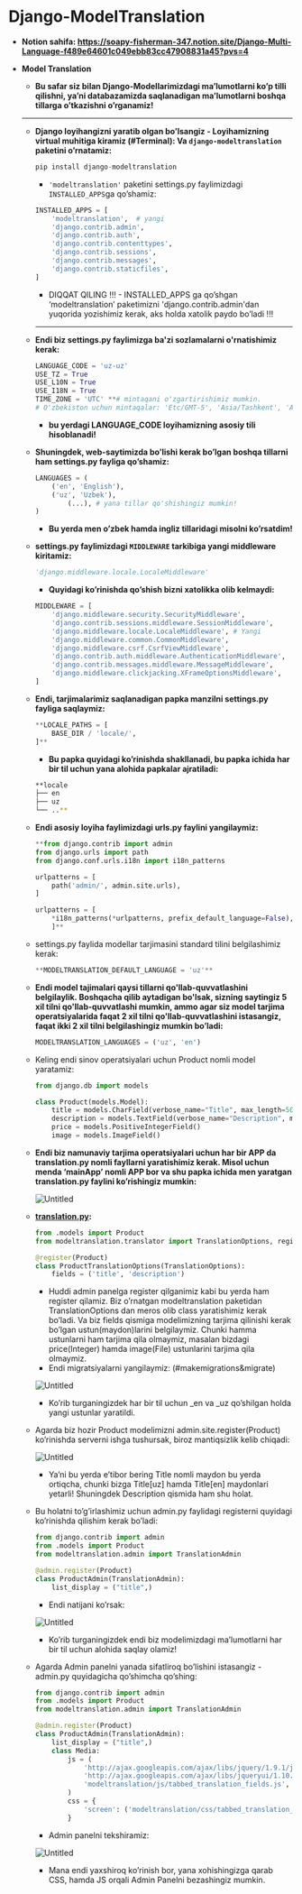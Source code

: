 ﻿# Django-ModelTranslation
- **Notion sahifa: https://soapy-fisherman-347.notion.site/Django-Multi-Language-f489e64601c049ebb83cc47908831a45?pvs=4**
- **Model Translation**
    - **Bu safar siz bilan Django-Modellarimizdagi ma’lumotlarni ko’p tilli qilishni, ya’ni databazamizda saqlanadigan ma’lumotlarni boshqa tillarga o’tkazishni o’rganamiz!**
    
    ---
    
    - **Django loyihangizni yaratib olgan bo’lsangiz - Loyihamizning virtual muhitiga kiramiz (#Terminal): Va `django-modeltranslation` paketini o’rnatamiz:**
        
        ```python
        pip install django-modeltranslation
        ```
        
        - `'modeltranslation'` paketini settings.py faylimizdagi `INSTALLED_APPS`ga qo’shamiz:
        
        ```python
        INSTALLED_APPS = [
            'modeltranslation',  # yangi
            'django.contrib.admin',
            'django.contrib.auth',
            'django.contrib.contenttypes',
            'django.contrib.sessions',
            'django.contrib.messages',
            'django.contrib.staticfiles',
        ]
        ```
        
        - DIQQAT QILING !!! - INSTALLED_APPS ga qo’shgan ‘modeltranslation’ paketimizni 'django.contrib.admin'dan yuqorida yozishimiz kerak, aks holda xatolik paydo bo’ladi !!!
        
        ---
        
    - **Endi biz settings.py faylimizga ba'zi sozlamalarni o'rnatishimiz kerak:**
        
        ```python
        LANGUAGE_CODE = 'uz-uz'
        USE_TZ = True
        USE_L10N = True
        USE_I18N = True
        TIME_ZONE = 'UTC' **# mintaqani o'zgartirishimiz mumkin. 
        # O'zbekiston uchun mintaqalar: 'Etc/GMT-5', 'Asia/Tashkent', 'Asia/Samarkand'**
        ```
        
        - **bu yerdagi LANGUAGE_CODE loyihamizning asosiy tili hisoblanadi!**
    - **Shuningdek, web-saytimizda bo’lishi kerak bo’lgan boshqa tillarni ham settings.py fayliga qo’shamiz:**
        
        ```python
        LANGUAGES = (
            ('en', 'English'),
            ('uz', 'Uzbek'),
        		(...), # yana tillar qo'shishingiz mumkin!
        )
        ```
        
        - **Bu yerda men o’zbek hamda ingliz tillaridagi misolni ko’rsatdim!**
    - **settings.py faylimizdagi `MIDDLEWARE` tarkibiga yangi middleware kiritamiz:**
        
        ```python
        'django.middleware.locale.LocaleMiddleware'
        ```
        
        - **Quyidagi ko’rinishda qo’shish bizni xatolikka olib kelmaydi:**
        
        ```python
        MIDDLEWARE = [
            'django.middleware.security.SecurityMiddleware',
            'django.contrib.sessions.middleware.SessionMiddleware',
            'django.middleware.locale.LocaleMiddleware', # Yangi
            'django.middleware.common.CommonMiddleware',
            'django.middleware.csrf.CsrfViewMiddleware',
            'django.contrib.auth.middleware.AuthenticationMiddleware',
            'django.contrib.messages.middleware.MessageMiddleware',
            'django.middleware.clickjacking.XFrameOptionsMiddleware',
        ]
        ```
        
    - **Endi, tarjimalarimiz saqlanadigan papka manzilni settings.py fayliga saqlaymiz:**
        
        ```python
        **LOCALE_PATHS = [
            BASE_DIR / 'locale/',
        ]**
        ```
        
        - **Bu papka quyidagi ko’rinishda shakllanadi, bu papka ichida har bir til uchun yana alohida papkalar ajratiladi:**
        
        ```bash
        **locale
        ├── en
        ├── uz
        └── ..**
        ```
        
    - **Endi asosiy loyiha faylimizdagi urls.py faylini yangilaymiz:**
        
        ```python
        **from django.contrib import admin
        from django.urls import path
        from django.conf.urls.i18n import i18n_patterns
        
        urlpatterns = [
            path('admin/', admin.site.urls),
        ]
        
        urlpatterns = [
            *i18n_patterns(*urlpatterns, prefix_default_language=False),
            ]**
        ```
        
    - settings.py faylida modellar tarjimasini standard tilini belgilashimiz kerak:
        
        ```python
        **MODELTRANSLATION_DEFAULT_LANGUAGE = 'uz'**
        ```
        
    - **Endi model tajimalari qaysi tillarni qo'llab-quvvatlashini belgilaylik. Boshqacha qilib aytadigan bo'lsak, sizning saytingiz 5 xil tilni qo'llab-quvvatlashi mumkin, ammo agar siz model tarjima operatsiyalarida faqat 2 xil tilni qo'llab-quvvatlashini istasangiz, faqat ikki 2 xil tilni belgilashingiz mumkin bo’ladi:**
        
        ```python
        MODELTRANSLATION_LANGUAGES = ('uz', 'en')
        ```
        
    - Keling endi sinov operatsiyalari uchun Product nomli model yaratamiz:
        
        ```python
        from django.db import models
        
        class Product(models.Model):
            title = models.CharField(verbose_name="Title", max_length=50)
            description = models.TextField(verbose_name="Description", max_length=999)
            price = models.PositiveIntegerField()
            image = models.ImageField()
        ```
        
    - **Endi biz namunaviy tarjima operatsiyalari uchun har bir APP da translation.py nomli fayllarni yaratishimiz kerak. Misol uchun menda ‘mainApp’ nomli APP bor va shu papka ichida men yaratgan translation.py faylini ko’rishingiz mumkin:**
        
        ![Untitled](https://s3-us-west-2.amazonaws.com/secure.notion-static.com/3ccbde89-5c0f-419d-a694-16f67ff39239/Untitled.png)
        
    - **[translation.py](http://translation.py):**
        
        ```python
        from .models import Product
        from modeltranslation.translator import TranslationOptions, register
        
        @register(Product)
        class ProductTranslationOptions(TranslationOptions):
            fields = ('title', 'description')
        ```
        
        - Huddi admin panelga register qilganimiz kabi bu yerda ham register qilamiz. Biz o’rnatgan modeltranslation paketidan TranslationOptions dan meros olib class yaratishimiz kerak bo’ladi. Va biz fields qismiga modelimizning tarjima qilinishi kerak bo’lgan ustun(maydon)larini belgilaymiz. Chunki hamma ustunlarni ham tarjima qila olmaymiz, masalan bizdagi price(Integer) hamda image(File) ustunlarini tarjima qila olmaymiz.
        - Endi migratsiyalarni yangilaymiz: (#makemigrations&migrate)
        
        ![Untitled](https://s3-us-west-2.amazonaws.com/secure.notion-static.com/1583c651-4139-4b4b-875a-9628bf74ad6b/Untitled.png)
        
        - Ko’rib turganingizdek har bir til uchun _en va _uz qo’shilgan holda yangi ustunlar yaratildi.
    - Agarda biz hozir Product modelimizni admin.site.register(Product) ko’rinishda serverni ishga tushursak, biroz mantiqsizlik kelib chiqadi:
        
        ![Untitled](https://s3-us-west-2.amazonaws.com/secure.notion-static.com/ae18b0da-98f4-40c6-bb04-790aa8fa2fa7/Untitled.png)
        
        - Ya’ni bu yerda e’tibor bering Title nomli maydon bu yerda ortiqcha, chunki bizga Title[uz] hamda Title[en] maydonlari yetarli! Shuningdek Description qismida ham shu holat.
    - Bu holatni to’g’irlashimiz uchun admin.py faylidagi registerni quyidagi ko’rinishda qilishim kerak bo’ladi:
        
        ```python
        from django.contrib import admin
        from .models import Product
        from modeltranslation.admin import TranslationAdmin
        
        @admin.register(Product)
        class ProductAdmin(TranslationAdmin):
            list_display = ("title",)
        ```
        
        - Endi natijani ko’rsak:
        
        ![Untitled](https://s3-us-west-2.amazonaws.com/secure.notion-static.com/5e282ab1-f6a1-4c7e-a8ab-7f7c7d6ff45e/Untitled.png)
        
        - Ko’rib turganingizdek endi biz modelimizdagi ma’lumotlarni har bir til uchun alohida saqlay olamiz!
    - Agarda Admin panelni yanada sifatliroq bo’lishini istasangiz - admin.py quyidagicha qo’shimcha qo’shing:
        
        ```python
        from django.contrib import admin
        from .models import Product
        from modeltranslation.admin import TranslationAdmin
        
        @admin.register(Product)
        class ProductAdmin(TranslationAdmin):
            list_display = ("title",)
            class Media:
                js = (
                    'http://ajax.googleapis.com/ajax/libs/jquery/1.9.1/jquery.min.js',
                    'http://ajax.googleapis.com/ajax/libs/jqueryui/1.10.2/jquery-ui.min.js',
                    'modeltranslation/js/tabbed_translation_fields.js',
                )
                css = {
                    'screen': ('modeltranslation/css/tabbed_translation_fields.css',),
                }
        ```
        
        - Admin panelni tekshiramiz:
        
        ![Untitled](https://s3-us-west-2.amazonaws.com/secure.notion-static.com/fd03bec8-e34f-42bd-a060-ee5aaf8ae806/Untitled.png)
        
        - Mana endi yaxshiroq ko’rinish bor, yana xohishingizga qarab CSS, hamda JS orqali Admin Panelni bezashingiz mumkin.
